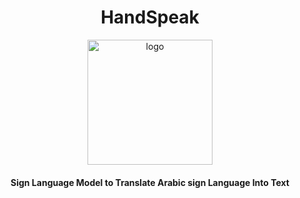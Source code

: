 <h1 align="center">HandSpeak</h1>
<p align="center">
  <img src="https://github.com/user-attachments/assets/da210bca-cbf0-4a2b-83dd-32cd73147f4d" alt="logo" style="width:200px; height:200px;">
</p>
<h4 align="center">Sign Language Model to Translate Arabic sign Language Into Text</h4>
